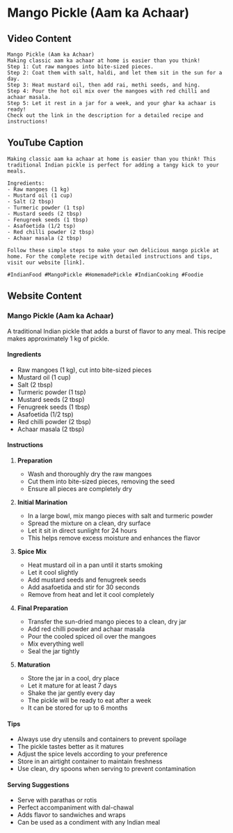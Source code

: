 # Mango Pickle (Aam ka Achaar)

## Video Content
```
Mango Pickle (Aam ka Achaar)
Making classic aam ka achaar at home is easier than you think!
Step 1: Cut raw mangoes into bite-sized pieces.
Step 2: Coat them with salt, haldi, and let them sit in the sun for a day.
Step 3: Heat mustard oil, then add rai, methi seeds, and hing.
Step 4: Pour the hot oil mix over the mangoes with red chilli and achaar masala.
Step 5: Let it rest in a jar for a week, and your ghar ka achaar is ready!
Check out the link in the description for a detailed recipe and instructions!
```

## YouTube Caption
```
Making classic aam ka achaar at home is easier than you think! This traditional Indian pickle is perfect for adding a tangy kick to your meals.

Ingredients:
- Raw mangoes (1 kg)
- Mustard oil (1 cup)
- Salt (2 tbsp)
- Turmeric powder (1 tsp)
- Mustard seeds (2 tbsp)
- Fenugreek seeds (1 tbsp)
- Asafoetida (1/2 tsp)
- Red chilli powder (2 tbsp)
- Achaar masala (2 tbsp)

Follow these simple steps to make your own delicious mango pickle at home. For the complete recipe with detailed instructions and tips, visit our website [link].

#IndianFood #MangoPickle #HomemadePickle #IndianCooking #Foodie
```

## Website Content

### Mango Pickle (Aam ka Achaar)
A traditional Indian pickle that adds a burst of flavor to any meal. This recipe makes approximately 1 kg of pickle.

#### Ingredients
- Raw mangoes (1 kg), cut into bite-sized pieces
- Mustard oil (1 cup)
- Salt (2 tbsp)
- Turmeric powder (1 tsp)
- Mustard seeds (2 tbsp)
- Fenugreek seeds (1 tbsp)
- Asafoetida (1/2 tsp)
- Red chilli powder (2 tbsp)
- Achaar masala (2 tbsp)

#### Instructions
1. **Preparation**
   - Wash and thoroughly dry the raw mangoes
   - Cut them into bite-sized pieces, removing the seed
   - Ensure all pieces are completely dry

2. **Initial Marination**
   - In a large bowl, mix mango pieces with salt and turmeric powder
   - Spread the mixture on a clean, dry surface
   - Let it sit in direct sunlight for 24 hours
   - This helps remove excess moisture and enhances the flavor

3. **Spice Mix**
   - Heat mustard oil in a pan until it starts smoking
   - Let it cool slightly
   - Add mustard seeds and fenugreek seeds
   - Add asafoetida and stir for 30 seconds
   - Remove from heat and let it cool completely

4. **Final Preparation**
   - Transfer the sun-dried mango pieces to a clean, dry jar
   - Add red chilli powder and achaar masala
   - Pour the cooled spiced oil over the mangoes
   - Mix everything well
   - Seal the jar tightly

5. **Maturation**
   - Store the jar in a cool, dry place
   - Let it mature for at least 7 days
   - Shake the jar gently every day
   - The pickle will be ready to eat after a week
   - It can be stored for up to 6 months

#### Tips
- Always use dry utensils and containers to prevent spoilage
- The pickle tastes better as it matures
- Adjust the spice levels according to your preference
- Store in an airtight container to maintain freshness
- Use clean, dry spoons when serving to prevent contamination

#### Serving Suggestions
- Serve with parathas or rotis
- Perfect accompaniment with dal-chawal
- Adds flavor to sandwiches and wraps
- Can be used as a condiment with any Indian meal 